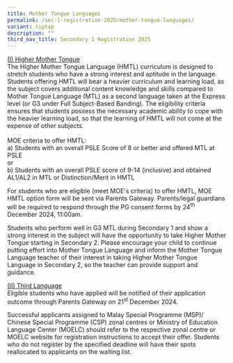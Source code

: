 ```yaml
---
title: Mother Tongue Languages
permalink: /sec-1-registration-2025/mother-tongue-languages/
variant: tiptap
description: ""
third_nav_title: Secondary 1 Registration 2025
---
```

<p><u>(I) Higher Mother Tongue</u>
<br>The Higher Mother Tongue Language (HMTL) curriculum is designed to stretch
students who have a strong interest and aptitude in the language. Students
offering HMTL will bear a heavier curriculum and learning load, as the
subject covers additional content knowledge and skills compared to Mother
Tongue Language (MTL) as a second language taken at the Express level (or
G3 under Full Subject-Based Banding). The eligibility criteria ensures
that students possess the necessary academic ability to cope with the heavier
learning load, so that the learning of HMTL will not come at the expense
of other subjects.
<br>
<br>MOE criteria to offer HMTL:
<br>a) Students with an overall PSLE Score of 8 or better and offered MTL
at PSLE
<br>or
<br>b) Students with an overall PSLE score of 9-14 (inclusive) and obtained
AL1/AL2 in MTL or Distinction/Merit in HMTL</p>
<p>For students who are eligible (meet MOE's criteria) to offer HMTL, MOE
HMTL option form will be sent via Parents Gateway. Parents/legal guardians
will be required to respond through the PG consent forms by&nbsp;24<sup>th</sup> December
2024, 11:00am.</p>
<p>Students who perform well in G3 MTL during Secondary 1 and show a strong
interest in the subject will have the opportunity to take Higher Mother
Tongue starting in Secondary 2. Please encourage your child to continue
putting effort into Mother Tongue Language and inform the Mother Tongue
Language teacher of their interest in taking Higher Mother Tongue Language
in Secondary 2, so the teacher can provide support and guidance.</p>
<p><u>(II) Third Language</u>
<br>Eligible students who have applied will be notified of their application
outcome through Parents Gateway on&nbsp;21<sup>st</sup> December 2024.</p>
<p>Successful applicants assigned to Malay Special Programme (MSP)/ Chinese
Special Programme (CSP) zonal centres or Ministry of Education Language
Center (MOELC) should refer to the respective zonal centre or MOELC website
for registration instructions to accept their offer. Students who do not
register by the specified deadline will have their spots reallocated to
applicants on the waiting list.</p>